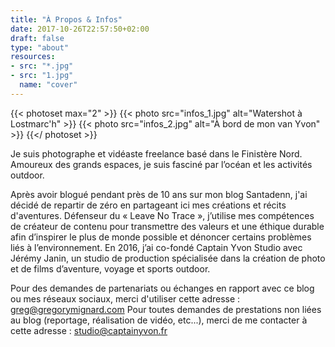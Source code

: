 ```yaml
---
title: "À Propos & Infos"
date: 2017-10-26T22:57:50+02:00
draft: false
type: "about"
resources:
- src: "*.jpg"
- src: "1.jpg"
  name: "cover"
---
```


{{< photoset max="2" >}}
  {{< photo src="infos_1.jpg" alt="Watershot à Lostmarc'h" >}}
  {{< photo src="infos_2.jpg" alt="À bord de mon van Yvon" >}}
{{</ photoset >}}

Je suis photographe et vidéaste freelance basé dans le Finistère Nord.
Amoureux des grands espaces, je suis fasciné par l’océan et les activités outdoor.

Après avoir blogué pendant près de 10 ans sur mon blog Santadenn, j'ai décidé de repartir de zéro en partageant ici mes créations et récits d'aventures.
Défenseur du « Leave No Trace », j’utilise mes compétences de créateur de contenu pour transmettre des valeurs et une éthique durable afin d’inspirer le plus de monde possible et dénoncer certains problèmes liés à l’environnement.
En 2016, j’ai co-fondé Captain Yvon Studio avec Jérémy Janin, un studio de production spécialisée dans la création de photo et de films d’aventure, voyage et sports outdoor.

Pour des demandes de partenariats ou échanges en rapport avec ce blog ou mes réseaux sociaux, merci d'utiliser cette adresse : greg@gregorymignard.com
Pour toutes demandes de prestations non liées au blog (reportage, réalisation de vidéo, etc...), merci de me contacter à cette adresse : studio@captainyvon.fr

<br style="margin: 30px">
